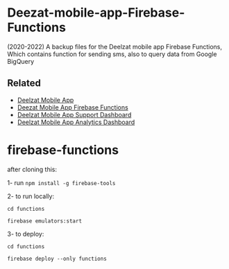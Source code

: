 # Deezat-mobile-app-Firebase-Functions

(2020-2022)
A backup files for the Deelzat mobile app Firebase Functions, Which contains function for sending sms, also to query data from Google BigQuery

## Related

- [Deelzat Mobile App](https://github.com/muja555/Deelzat-mobile-app-showcase)
- [Deezat Mobile App Firebase Functions](https://github.com/muja555/Deezat-mobile-app-Firebase-Functions-showcase)
- [Deelzat Mobile App Support Dashboard](https://github.com/muja555/Deelzat-mobile-app-support-dashboard-showcase)
- [Deelzat Mobile App Analytics Dashboard](https://github.com/muja555/Deelzat-mobile-app-analytics-dashboard)


# firebase-functions

after cloning this:

1- run
 ```npm install -g firebase-tools```


2- to run locally:

```cd functions```

```firebase emulators:start```


3- to deploy:

```cd functions```

```firebase deploy --only functions```
